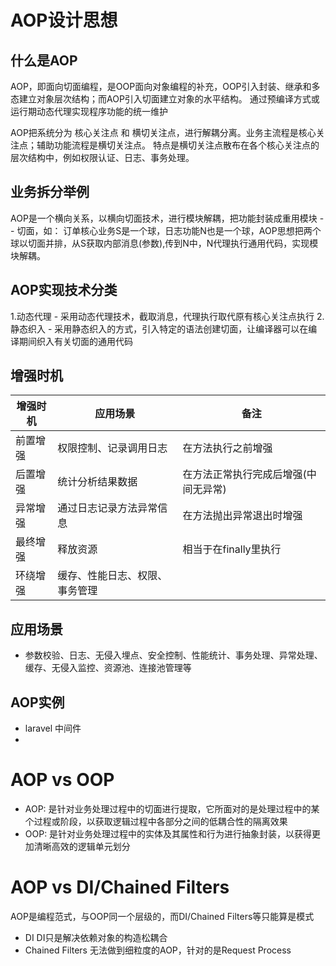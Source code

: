 # AOP设计思想
## 什么是AOP
AOP，即面向切面编程，是OOP面向对象编程的补充，OOP引入封装、继承和多态建立对象层次结构；而AOP引入切面建立对象的水平结构。
通过预编译方式或运行期动态代理实现程序功能的统一维护

AOP把系统分为 核心关注点 和 横切关注点，进行解耦分离。业务主流程是核心关注点；辅助功能流程是横切关注点。
特点是横切关注点散布在各个核心关注点的层次结构中，例如权限认证、日志、事务处理。

## 业务拆分举例
AOP是一个横向关系，以横向切面技术，进行模块解耦，把功能封装成重用模块 -- 切面，如：
订单核心业务S是一个球，日志功能N也是一个球，AOP思想把两个球以切面并排，从S获取内部消息(参数),传到N中，N代理执行通用代码，实现模块解耦。

## AOP实现技术分类
1.动态代理
	- 采用动态代理技术，截取消息，代理执行取代原有核心关注点执行
2.静态织入
	- 采用静态织入的方式，引入特定的语法创建切面，让编译器可以在编译期间织入有关切面的通用代码

## 增强时机
|增强时机|应用场景|备注|
|-----|-----|-----|
|前置增强|权限控制、记录调用日志|在方法执行之前增强|
|后置增强|统计分析结果数据|在方法正常执行完成后增强(中间无异常)|
|异常增强|通过日志记录方法异常信息|在方法抛出异常退出时增强|
|最终增强|释放资源|相当于在finally里执行|
|环绕增强|缓存、性能日志、权限、事务管理||

## 应用场景
- 参数校验、日志、无侵入埋点、安全控制、性能统计、事务处理、异常处理、缓存、无侵入监控、资源池、连接池管理等

## AOP实例
- laravel 中间件
- 


# AOP vs OOP
- AOP: 是针对业务处理过程中的切面进行提取，它所面对的是处理过程中的某个过程或阶段，以获取逻辑过程中各部分之间的低耦合性的隔离效果
- OOP: 是针对业务处理过程中的实体及其属性和行为进行抽象封装，以获得更加清晰高效的逻辑单元划分

# AOP vs DI/Chained Filters
AOP是编程范式，与OOP同一个层级的，而DI/Chained Filters等只能算是模式
- DI DI只是解决依赖对象的构造松耦合
- Chained Filters  无法做到细粒度的AOP，针对的是Request Process

